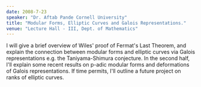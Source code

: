 ```yaml
---
date: 2008-7-23
speaker: "Dr. Aftab Pande Cornell University"
title: "Modular Forms, Elliptic Curves and Galois Representations."
venue: "Lecture Hall - III, Dept. of Mathematics"
---
```

I will give a brief overview of Wiles' proof of Fermat's Last
Theorem, and explain the connection between modular forms and
elliptic curves via Galois representations e.g. the
Taniyama-Shimura conjecture. In the second half, I'll explain
some recent results on p-adic modular forms and deformations of
Galois representations. If time permits, I'll outline a future
project on ranks of elliptic curves.
